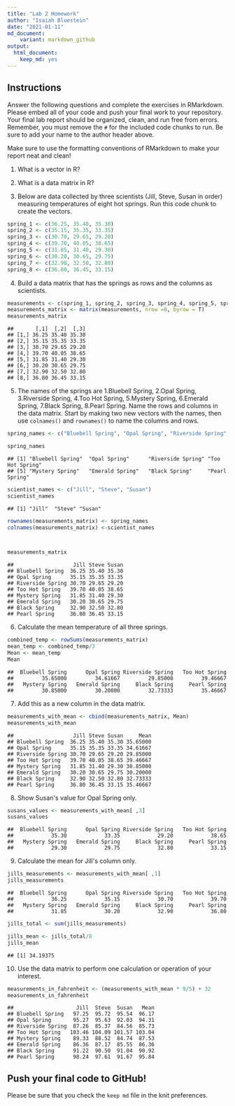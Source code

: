```yaml
---
title: "Lab 2 Homework"
author: "Isaiah Bluestein"
date: "2021-01-11"
md_document:
    variant: markdown_github
output: 
  html_document: 
    keep_md: yes
---
```


## Instructions
Answer the following questions and complete the exercises in RMarkdown. Please embed all of your code and push your final work to your repository. Your final lab report should be organized, clean, and run free from errors. Remember, you must remove the `#` for the included code chunks to run. Be sure to add your name to the author header above.  

Make sure to use the formatting conventions of RMarkdown to make your report neat and clean!  

1. What is a vector in R?  

2. What is a data matrix in R?  

3. Below are data collected by three scientists (Jill, Steve, Susan in order) measuring temperatures of eight hot springs. Run this code chunk to create the vectors.  

```r
spring_1 <- c(36.25, 35.40, 35.30)
spring_2 <- c(35.15, 35.35, 33.35)
spring_3 <- c(30.70, 29.65, 29.20)
spring_4 <- c(39.70, 40.05, 38.65)
spring_5 <- c(31.85, 31.40, 29.30)
spring_6 <- c(30.20, 30.65, 29.75)
spring_7 <- c(32.90, 32.50, 32.80)
spring_8 <- c(36.80, 36.45, 33.15)
```

4. Build a data matrix that has the springs as rows and the columns as scientists.  


```r
measurements <- c(spring_1, spring_2, spring_3, spring_4, spring_5, spring_6, spring_7, spring_8)
measurements_matrix <- matrix(measurements, nrow =8, byrow = T)
measurements_matrix
```

```
##       [,1]  [,2]  [,3]
## [1,] 36.25 35.40 35.30
## [2,] 35.15 35.35 33.35
## [3,] 30.70 29.65 29.20
## [4,] 39.70 40.05 38.65
## [5,] 31.85 31.40 29.30
## [6,] 30.20 30.65 29.75
## [7,] 32.90 32.50 32.80
## [8,] 36.80 36.45 33.15
```

5. The names of the springs are 1.Bluebell Spring, 2.Opal Spring, 3.Riverside Spring, 4.Too Hot Spring, 5.Mystery Spring, 6.Emerald Spring, 7.Black Spring, 8.Pearl Spring. Name the rows and columns in the data matrix. Start by making two new vectors with the names, then use `colnames()` and `rownames()` to name the columns and rows.


```r
spring_names <- c("Bluebell Spring", "Opal Spring", "Riverside Spring", "Too Hot Spring", "Mystery Spring", "Emerald Spring", "Black Spring", "Pearl Spring")

spring_names 
```

```
## [1] "Bluebell Spring"  "Opal Spring"      "Riverside Spring" "Too Hot Spring"  
## [5] "Mystery Spring"   "Emerald Spring"   "Black Spring"     "Pearl Spring"
```

```r
scientist_names <- c("Jill", "Steve", "Susan")
scientist_names
```

```
## [1] "Jill"  "Steve" "Susan"
```

```r
rownames(measurements_matrix) <- spring_names  
colnames(measurements_matrix) <-scientist_names



measurements_matrix
```

```
##                   Jill Steve Susan
## Bluebell Spring  36.25 35.40 35.30
## Opal Spring      35.15 35.35 33.35
## Riverside Spring 30.70 29.65 29.20
## Too Hot Spring   39.70 40.05 38.65
## Mystery Spring   31.85 31.40 29.30
## Emerald Spring   30.20 30.65 29.75
## Black Spring     32.90 32.50 32.80
## Pearl Spring     36.80 36.45 33.15
```


6. Calculate the mean temperature of all three springs.


```r
combined_temp <- rowSums(measurements_matrix)
mean_temp <- combined_temp/3
Mean <- mean_temp
Mean
```

```
##  Bluebell Spring      Opal Spring Riverside Spring   Too Hot Spring 
##         35.65000         34.61667         29.85000         39.46667 
##   Mystery Spring   Emerald Spring     Black Spring     Pearl Spring 
##         30.85000         30.20000         32.73333         35.46667
```


7. Add this as a new column in the data matrix.  


```r
measurements_with_mean <- cbind(measurements_matrix, Mean)
measurements_with_mean
```

```
##                   Jill Steve Susan     Mean
## Bluebell Spring  36.25 35.40 35.30 35.65000
## Opal Spring      35.15 35.35 33.35 34.61667
## Riverside Spring 30.70 29.65 29.20 29.85000
## Too Hot Spring   39.70 40.05 38.65 39.46667
## Mystery Spring   31.85 31.40 29.30 30.85000
## Emerald Spring   30.20 30.65 29.75 30.20000
## Black Spring     32.90 32.50 32.80 32.73333
## Pearl Spring     36.80 36.45 33.15 35.46667
```


8. Show Susan's value for Opal Spring only.


```r
susans_values <- measurements_with_mean[ ,3]  
susans_values
```

```
##  Bluebell Spring      Opal Spring Riverside Spring   Too Hot Spring 
##            35.30            33.35            29.20            38.65 
##   Mystery Spring   Emerald Spring     Black Spring     Pearl Spring 
##            29.30            29.75            32.80            33.15
```


9. Calculate the mean for Jill's column only.  

```r
jills_measurements <- measurements_with_mean[ ,1]
jills_measurements
```

```
##  Bluebell Spring      Opal Spring Riverside Spring   Too Hot Spring 
##            36.25            35.15            30.70            39.70 
##   Mystery Spring   Emerald Spring     Black Spring     Pearl Spring 
##            31.85            30.20            32.90            36.80
```

```r
jills_total <- sum(jills_measurements)

jills_mean <- jills_total/8
jills_mean
```

```
## [1] 34.19375
```


10. Use the data matrix to perform one calculation or operation of your interest.


```r
measurements_in_fahrenheit <- (measurements_with_mean * 9/5) + 32 
measurements_in_fahrenheit
```

```
##                    Jill  Steve  Susan   Mean
## Bluebell Spring   97.25  95.72  95.54  96.17
## Opal Spring       95.27  95.63  92.03  94.31
## Riverside Spring  87.26  85.37  84.56  85.73
## Too Hot Spring   103.46 104.09 101.57 103.04
## Mystery Spring    89.33  88.52  84.74  87.53
## Emerald Spring    86.36  87.17  85.55  86.36
## Black Spring      91.22  90.50  91.04  90.92
## Pearl Spring      98.24  97.61  91.67  95.84
```


## Push your final code to GitHub!
Please be sure that you check the `keep md` file in the knit preferences.  
